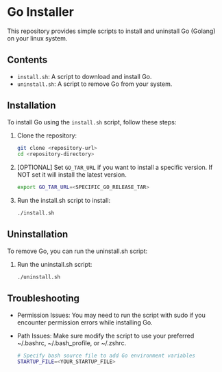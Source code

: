 # Go Installer

This repository provides simple scripts to install and uninstall Go (Golang) on your linux system.

## Contents

- `install.sh`: A script to download and install Go.
- `uninstall.sh`: A script to remove Go from your system.

## Installation

To install Go using the `install.sh` script, follow these steps:

1. Clone the repository:
    ```bash
    git clone <repository-url>
    cd <repository-directory>
    ```
2. [OPTIONAL] Set `GO_TAR_URL` if you want to install a specific version. If NOT set it will install the latest version.
    ```bash
    export GO_TAR_URL=<SPECIFIC_GO_RELEASE_TAR>
    ```
3. Run the install.sh script to install:
    ```bash
    ./install.sh
    ```
## Uninstallation
To remove Go, you can run the uninstall.sh script:
1. Run the uninstall.sh script:
    ```bash
    ./uninstall.sh
    ```
## Troubleshooting
- Permission Issues: You may need to run the script with sudo if you encounter permission errors while installing Go.

- Path Issues: Make sure modify the script to use your preferred ~/.bashrc, ~/.bash_profile, or ~/.zshrc.
    ```bash
    # Specify bash source file to add Go environment variables
    STARTUP_FILE=<YOUR_STARTUP_FILE>
    ```